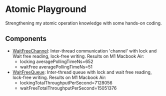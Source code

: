 # Atomic Playground

Strengthening my atomic operation knowledge with some hands-on coding.

## Components
- [WaitFreeChannel](./WaitFreeChannel/WaitFreeChannel.hpp): Inter-thread communication 'channel' with lock and Wait free reading, lock-free writing. Results on M1 Macbook Air:
    - locking averagePollingTimeNs=652
    - waitFree averagePollingTimeNs=51
- [WaitFreeQueue](./WaitFreeQueue/WaitFreeQueue.hpp): Inter-thread queue with lock and wait free reading, lock-free writing. Results on M1 Macbook Air:
    - lockingTotalThroughputPerSecond=7128056
    - waitFreeTotalThroughputPerSecond=15051376